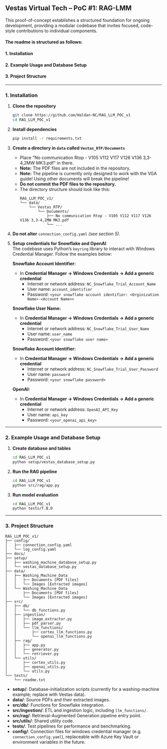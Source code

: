 ## Vestas Virtual Tech – PoC #1: RAG-LMM

This proof-of-concept establishes a structured foundation for ongoing development, providing a modular codebase that invites focused, code-style contributions to individual components.

#### The readme is structured as follows:
#### 1. Installation
#### 2. Example Usage and Database Setup
#### 3. Project Structure



---

### 1. Installation

1. **Clone the repository**  
   ```bash
   git clone https://github.com/Haldan-NC/RAG_LLM_POC_v1
   cd RAG_LLM_POC_v1
   ```
2. **Install dependencies**  
   ```bash
   pip install -r requirements.txt
   ```

3. **Create a directory in `data` called `Vestas_RTP/Documents`**
   - Place "No communication Rtop - V105 V112 V117 V126 V136 3,3-4,2MW MK3.pdf" in there.  
   - **Note:** The PDF files are not included in the repository.
   - **Note:** The pipeline is currently only designed to work with the VGA guide! Using other documents will break the pipeline!
   - **Do not commit the PDF files to the repository.**  
   - The directory structure should look like this:  
     ```text
     RAG_LLM_POC_v1/
     └── data/
         └── Vestas_RTP/
             └── Documents/
                 ├── No communication Rtop - V105 V112 V117 V126 V136 3,3-4,2MW MK3.pdf
                 └── ...
     ```

4. **Do not alter** `connection_config.yaml` _(see section 5)_.  

5. **Setup credentials for Snowflake and OpenAI**  
   The codebase uses Python’s `keyring` library to interact with Windows Credential Manager. Follow the examples below:

   **Snowflake Account Identifier:**  
   - In **Credential Manager → Windows Credentials → Add a generic credential**  
     - Internet or network address: `NC_Snowflake_Trial_Account_Name`  
     - User name: `account_identifier`  
     - Password: `<your snowflake account identifier: <Orginization Name>-<Account Name>>`

   **Snowflake User Name:**  
   - In **Credential Manager → Windows Credentials → Add a generic credential**  
     - Internet or network address: `NC_Snowflake_Trial_User_Name`  
     - User name: `user_name`  
     - Password: `<your snowflake user name>`

   **Snowflake Account Identifier:**  
   - In **Credential Manager → Windows Credentials → Add a generic credential**  
     - Internet or network address: `NC_Snowflake_Trial_User_Password`  
     - User name: `password`  
     - Password: `<your snowflake password>`

   **OpenAI:**  
   - In **Credential Manager → Windows Credentials → Add a generic credential**  
     - Internet or network address: `OpenAI_API_Key`  
     - User name: `api_key`  
     - Password: `<your_openai_api_key>`


---

### 2. Example Usage and Database Setup

1. **Create database and tables**  
   ```bash
   cd RAG_LLM_POC_v1
   python setup/vestas_database_setup.py
   ```
2. **Run the RAG pipeline**  
   ```bash
   cd RAG_LLM_POC_v1
   python src/rag/app.py
   ```

3. **Run model evaluation**  
   ```bash
   cd RAG_LLM_POC_v1
   python tests/T.B.D
   ```

---

### 3. Project Structure

```text
RAG_LLM_POC_v1/
├── config/
│   ├── connection_config.yaml
│   └── log_config.yaml
├── docs/
├── setup/
│   ├── washing_machine_database_setup.py
│   └── vestas_database_setup.py
├── data/
│   ├── Washing_Machine_Data
│   │   ├── Documents [PDF files]
│   │   └── Images [Extracted images]
│   └── Washing_Machine_Data
│       ├── Documents [PDF files]
│       └── Images [Extracted images]
├── src/
│   ├── db/
│   │   └── db_functions.py
│   ├── ingestion/
│   │   ├── image_extractor.py
│   │   ├── pdf_parser.py
│   │   └── llm_functions/
│   │       ├── cortex_llm_functions.py
│   │       └── openai_llm_functions.py
│   ├── rag/
│   │   ├── app.py
│   │   ├── generator.py
│   │   └── retriever.py
│   └── utils/
│       ├── cortex_utils.py
│       ├── openai_utils.py
│       └── utils.py
└── tests/
    └── readme.txt
```

- **setup/**: Database-initialization scripts (currently for a washing-machine example; replace with Vestas data).  
- **data/**: Source PDFs and their extracted images.  
- **src/db/**: Functions for Snowflake integration.  
- **src/ingestion/**: ETL and ingestion logic, including `llm_functions/`.  
- **src/rag/**: Retrieval-Augmented Generation pipeline entry point.  
- **src/utils/**: Shared utility code.  
- **tests/**: Test pipelines for performance and benchmarking.  
- **config/**: Connection files for windows credential manager (e.g. `connection_config.yaml`), replaceable with Azure Key Vault or environment variables in the future.
